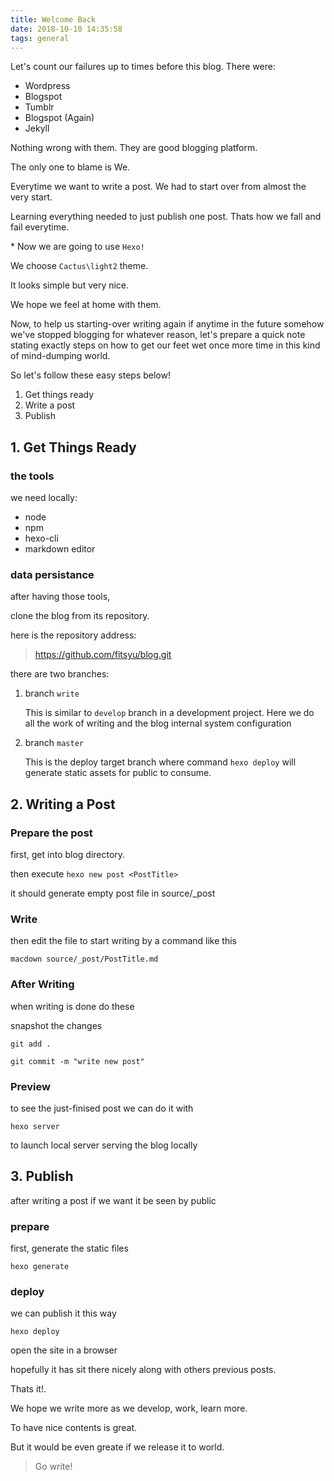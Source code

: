 ```yaml
---
title: Welcome Back
date: 2018-10-10 14:35:58
tags: general
---
```


Let's count our failures up to times before this blog.
There were:

- Wordpress
- Blogspot
- Tumblr
- Blogspot (Again)
- Jekyll

Nothing wrong with them. They are good blogging platform.

The only one to blame is We.

Everytime we want to write a post. We had to start over from almost the very start.

Learning everything needed to just publish one post.
Thats how we fall and fail everytime.

\* Now we are going to use `Hexo!`

We choose `Cactus\light2` theme.

It looks simple but very nice.

We hope we feel at home with them.

Now, to help us starting-over writing again if anytime in the future somehow we've stopped blogging for whatever reason, let's prepare a quick note
stating exactly steps on how to get our feet wet once more time in this kind of mind-dumping world.

So let's follow these easy steps below!

1. Get things ready
2. Write a post
3. Publish

## 1. Get Things Ready

### the tools

we need locally:

- node
- npm
- hexo-cli
- markdown editor

### data persistance

after having those tools,

clone the blog from its repository.

here is the repository address:
> https://github.com/fitsyu/blog.git


there are two branches:

1. branch `write`

	This is similar to `develop` branch in a development project. Here we do all the work of writing and the blog internal system configuration

2. branch `master`

	This is the deploy target branch where command `hexo deploy` will generate static assets for public to consume.


## 2. Writing a Post

### Prepare the post
first, get into blog directory.

then execute `hexo new post <PostTitle>`

it should generate empty post file in source/_post

### Write
then edit the file to start writing by a command like this

`macdown source/_post/PostTitle.md`

### After Writing
when writing is done do these

snapshot the changes

`git add .`

`git commit -m "write new post"`

### Preview
to see the just-finised post we can do it with

`hexo server`

to launch local server serving the blog locally


## 3. Publish
after writing a post if we want it be seen by public

### prepare

first, generate the static files

`hexo generate`

### deploy

we can publish it this way

`hexo deploy`

open the site in a browser

hopefully it has sit there nicely along with others previous posts.

Thats it!.

We hope we write more as we develop, work, learn more.

To have nice contents is great.

But it would be even greate if we release it to world.

> Go write!
